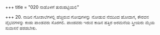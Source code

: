 +++
title = "020 ನಾಡೊಳಗೆ ತುರುಹಟ್ಟಿಯಲಿ"

+++
20. ನಾಡಿನ ಗೋಶಾಲೆಗಳಲ್ಲಿ ಹೆಚ್ಚಿರುವ ಗೋವುಗಳನ್ನು ನೋಡುವ ನೆವದಿಂದ ಹೋದಾಗ, ಕೌರವನ ವೈಭವಗಳನ್ನು ಕಂಡು ಪಾಂಡವರು ಸೊರಗಲಿ. ಪಾಂಡವರು ಇರುವ ಕಾಡಿನ ಹತ್ತಿರ ಅರಮನೆಯ ಸ್ತ್ರೀಯರು ಮೈಯ ಸುವಾಸನೆ ಹರಡಬೇಕು.